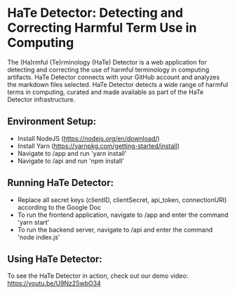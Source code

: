 # HaTe Detector: Detecting and Correcting Harmful Term Use in Computing

The (Ha)rmful (Te)rminology (HaTe) Detector is a web application for detecting and correcting the use of harmful terminology in computing artifacts. HaTe Detector connects with your GitHub account and analyzes the markdown files selected. HaTe Detector detects a wide range of harmful terms in computing, curated and made available as part of the HaTe Detector infrastructure.

## Environment Setup:
- Install NodeJS (https://nodejs.org/en/download/)
- Install Yarn (https://yarnpkg.com/getting-started/install)
- Navigate to /app and run 'yarn install'
- Navigate to /api and run 'npm install'


## Running HaTe Detector:
- Replace all secret keys (clientID, clientSecret, api_token, connectionURI) according to the Google Doc
- To run the frontend application, navigate to /app and enter the command 'yarn start'
- To run the backend server, navigate to /api and enter the command 'node index.js'

## Using HaTe Detector:
To see the HaTe Detector in action, check out our demo video: https://youtu.be/U9Nz25wbO34
